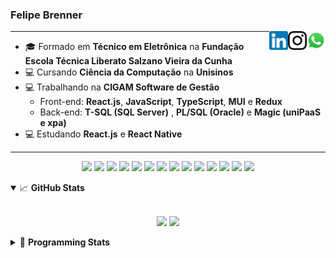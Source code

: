 <h3>Felipe Brenner</h3>

<a href="https://api.whatsapp.com/send?phone=5551995585968" target="_blank" rel="nofollow"><img align="right" width="30rem" src="./assets/whatsapp.png" alt="Whatsapp: +55 51995585968"/></a>
<a href="https://www.instagram.com/felipeobrenner/" target="_blank" rel="nofollow"><img align="right" width="30rem" src="./assets/instagram.png" alt="Instagram: @felipeobrenner"/></a>
<a href="https://www.linkedin.com/in/felipe-de-oliveira-brenner/" target="_blank" rel="nofollow"><img align="right" width="30rem" src="./assets/linkedin.png" alt="LinkedIn: @felipe-de-oliveira-brenner"/></a>

---

- 🎓 Formado em **Técnico em Eletrônica** na **Fundação Escola Técnica Liberato Salzano Vieira da Cunha**
- 💻 Cursando **Ciência da Computação** na **Unisinos**
- 💻 Trabalhando na **CIGAM Software de Gestão**
  - Front-end: **React.js**, **JavaScript**, **TypeScript**, **MUI** e **Redux**
  - Back-end: **T-SQL (SQL Server)** , **PL/SQL (Oracle)** e **Magic (uniPaaS e xpa)**
- 💻 Estudando **React.js** e **React Native**

---

<p align='center'>
  <img width="35rem" src="https://cdn.jsdelivr.net/gh/devicons/devicon/icons/react/react-original.svg" />
  <img width="35rem" src="https://cdn.jsdelivr.net/gh/devicons/devicon/icons/javascript/javascript-plain.svg" />
  <img width="35rem" src="https://cdn.jsdelivr.net/gh/devicons/devicon/icons/typescript/typescript-plain.svg" />
  <img width="35rem" src="https://cdn.jsdelivr.net/gh/devicons/devicon/icons/materialui/materialui-plain.svg" />
  <img width="35rem" src="https://cdn.jsdelivr.net/gh/devicons/devicon/icons/redux/redux-original.svg" />
  <img width="35rem" src="https://cdn.jsdelivr.net/gh/devicons/devicon/icons/css3/css3-plain.svg" />
  <img width="35rem" src="https://cdn.jsdelivr.net/gh/devicons/devicon/icons/html5/html5-plain.svg" />
  <img width="35rem" src="https://cdn.jsdelivr.net/gh/devicons/devicon/icons/vscode/vscode-original.svg" />
  <img width="35rem" src="https://cdn.jsdelivr.net/gh/devicons/devicon/icons/git/git-original.svg" />
  <img width="35rem" src="https://cdn.jsdelivr.net/gh/devicons/devicon/icons/yarn/yarn-original.svg" />
  <img width="35rem" src="https://cdn.jsdelivr.net/gh/devicons/devicon/icons/npm/npm-original-wordmark.svg" />
  <img width="35rem" src="https://cdn.jsdelivr.net/gh/devicons/devicon/icons/microsoftsqlserver/microsoftsqlserver-plain.svg" />
  <img width="35rem" src="https://cdn.jsdelivr.net/gh/devicons/devicon/icons/oracle/oracle-original.svg" />
  <img width="35rem" src="https://cdn.jsdelivr.net/gh/devicons/devicon/icons/ubuntu/ubuntu-plain.svg" />
</p>

<details open>
  <summary>📈 <b>GitHub Stats</b></summary>
  <br>
  <p align="center">
  <img src="https://github-readme-stats.vercel.app/api?username=felipebrenner&show_icons=true&theme=dark"/>
  <img src="https://github-readme-stats.vercel.app/api/top-langs/?username=felipebrenner&layout=compact&theme=dark">
  </p>

</details>

<details>
  <summary>🤖 <b>Programming Stats</b></summary>
  <br/>

  <!--START_SECTION:waka-->
![Code Time](http://img.shields.io/badge/Code%20Time-908%20hrs%2016%20mins-blue)

**🐱 My GitHub Data** 

> 🏆 140 Contributions in the Year 2022
 > 
> 📦 196.0 kB Used in GitHub's Storage 
 > 
> 🚫 Not Opted to Hire
 > 
> 📜 23 Public Repositories 
 > 
> 🔑 1 Private Repository 
 > 
**I'm a Night 🦉** 

```text
🌞 Morning    65 commits     ███░░░░░░░░░░░░░░░░░░░░░░   12.52% 
🌆 Daytime    161 commits    ███████░░░░░░░░░░░░░░░░░░   31.02% 
🌃 Evening    284 commits    █████████████░░░░░░░░░░░░   54.72% 
🌙 Night      9 commits      ░░░░░░░░░░░░░░░░░░░░░░░░░   1.73%

```
📅 **I'm Most Productive on Sunday** 

```text
Monday       86 commits     ████░░░░░░░░░░░░░░░░░░░░░   16.57% 
Tuesday      99 commits     ████░░░░░░░░░░░░░░░░░░░░░   19.08% 
Wednesday    69 commits     ███░░░░░░░░░░░░░░░░░░░░░░   13.29% 
Thursday     66 commits     ███░░░░░░░░░░░░░░░░░░░░░░   12.72% 
Friday       45 commits     ██░░░░░░░░░░░░░░░░░░░░░░░   8.67% 
Saturday     47 commits     ██░░░░░░░░░░░░░░░░░░░░░░░   9.06% 
Sunday       107 commits    █████░░░░░░░░░░░░░░░░░░░░   20.62%

```


📊 **This Week I Spent My Time On** 

```text
💬 Programming Languages: 
JavaScript               8 hrs 41 mins       ███████░░░░░░░░░░░░░░░░░░   30.0% 
C++                      8 hrs 23 mins       ███████░░░░░░░░░░░░░░░░░░   28.99% 
TypeScript               5 hrs 54 mins       █████░░░░░░░░░░░░░░░░░░░░   20.39% 
Python                   1 hr 41 mins        █░░░░░░░░░░░░░░░░░░░░░░░░   5.85% 
Markdown                 1 hr 40 mins        █░░░░░░░░░░░░░░░░░░░░░░░░   5.77%

🔥 Editors: 
VS Code                  28 hrs 57 mins      █████████████████████████   100.0%

🐱‍💻 Projects: 
expressions-language     11 hrs 7 mins       █████████░░░░░░░░░░░░░░░░   38.42% 
2022-1-Processamento-Graf8 hrs 22 mins       ███████░░░░░░░░░░░░░░░░░░   28.92% 
www_CGFrontEnd           5 hrs 35 mins       ████░░░░░░░░░░░░░░░░░░░░░   19.29% 
genetic-algorithm-traveli1 hr 36 mins        █░░░░░░░░░░░░░░░░░░░░░░░░   5.55% 
Call-Of-Butantan-Corona-W1 hr 15 mins        █░░░░░░░░░░░░░░░░░░░░░░░░   4.33%

💻 Operating System: 
Linux                    28 hrs 57 mins      █████████████████████████   100.0%

```

**I Mostly Code in TypeScript** 

```text
TypeScript               9 repos             █████████░░░░░░░░░░░░░░░░   36.0% 
Java                     3 repos             ███░░░░░░░░░░░░░░░░░░░░░░   12.0% 
JavaScript               3 repos             ███░░░░░░░░░░░░░░░░░░░░░░   12.0% 
CSS                      2 repos             ██░░░░░░░░░░░░░░░░░░░░░░░   8.0% 
Assembly                 1 repo              █░░░░░░░░░░░░░░░░░░░░░░░░   4.0%

```



 Last Updated on 24/04/2022 02:56:07 UTC
<!--END_SECTION:waka-->
</details>
